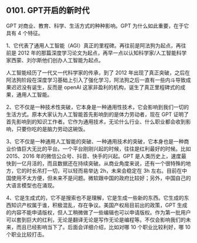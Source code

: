 ## 0101. GPT开启的新时代

GPT 对商业、教育、科学、生活方式的种种影响。GPT 为什么如此重要，在于它具有 4 个特征。

1、它代表了通用人工智能（AGI）真正的里程碑。再往前是阿法狗为起点，再往前是 2012 年的那篇深度学习论文为起点，再早一点以认知科学家/人工智能科学家西蒙、刘尔斯他们创办人工智能为起点。

人工智能经历了一代又一代科学家的传承，到了 2012 年出现了真正突破，之后在阿法狗阶段在深度学习基础上引入了强化学习，阿法狗之后一直有一些内斗导致成果迟迟没有诞生，反而是 openAI 这家非盈利的机构，诞生了真正里程碑式的成果，通用人工智能。

2、它不仅是一种技术性突破，它本身是一种通用性技术，它会影响到我们一切的生活方式。原本大家认为人工智能首先影响到的是体力劳动者，现在 GPT 证明了首先影响到的知识工作者。它作为通用技术，无论什么行业、什么职业都会收到影响，只要你吃的是脑力劳动这碗饭。

3、它不仅是一种通用人工智能的突破、一种通用技术的突破，它本身也是一种商业价值巨大无比的平台。一个平台刚刚兴起的时候，往往是红利最好的时候。比如 2015、2016 年的微信公众号、抖音、快手的兴起。GPT 是人类历史上，速度最快到一亿月活的，而且数据还在持续突破。从商业角度来说，还有一个很特殊的地方，它的时长吊打一切，可以轻而易举达 2h，未来会稳定在 3h 左右。目前在中国使用不太方便，但未来不是问题。微软跟中国的政府比较好；另外，中国自己的大语言模型也在涌现。

4、它是生成式的，它不是搜索也不是理解，它是生成一些新的东西。它生成的东西知识产权属于谁，积极混乱，存在争议。美国产权局目前出的政策，GPT 生成的内容不能申请版权，但人工稍微做了一些编辑也可以申请版权。作为第一批用户可以套到巨大的红利，无论是翻译无论是写作无论是编程等。不仅会影响我们的未来，而且已经影响当下了。后面会详细介绍，比如对哪 10 个职业比较利好，哪 10 个职业比较打击。

